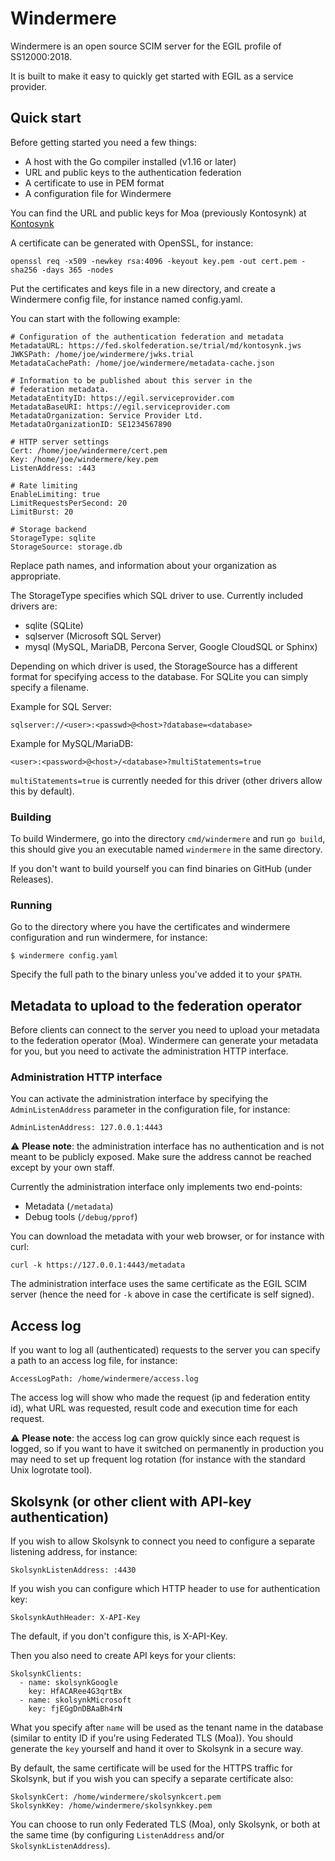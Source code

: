 # Windermere
Windermere is an open source SCIM server for the EGIL profile of SS12000:2018.

It is built to make it easy to quickly get started with EGIL as a service
provider.

## Quick start

Before getting started you need a few things:

 * A host with the Go compiler installed (v1.16 or later)
 * URL and public keys to the authentication federation
 * A certificate to use in PEM format
 * A configuration file for Windermere

You can find the URL and public keys for Moa (previously Kontosynk) at [Kontosynk](https://www.skolfederation.se/teknisk-information/moa/tekniska-miljoer/)

A certificate can be generated with OpenSSL, for instance:

```
openssl req -x509 -newkey rsa:4096 -keyout key.pem -out cert.pem -sha256 -days 365 -nodes
```

Put the certificates and keys file in a new directory, and create a Windermere
config file, for instance named config.yaml.

You can start with the following example:

```
# Configuration of the authentication federation and metadata
MetadataURL: https://fed.skolfederation.se/trial/md/kontosynk.jws
JWKSPath: /home/joe/windermere/jwks.trial
MetadataCachePath: /home/joe/windermere/metadata-cache.json

# Information to be published about this server in the
# federation metadata.
MetadataEntityID: https://egil.serviceprovider.com
MetadataBaseURI: https://egil.serviceprovider.com
MetadataOrganization: Service Provider Ltd.
MetadataOrganizationID: SE1234567890

# HTTP server settings
Cert: /home/joe/windermere/cert.pem
Key: /home/joe/windermere/key.pem
ListenAddress: :443

# Rate limiting
EnableLimiting: true
LimitRequestsPerSecond: 20
LimitBurst: 20

# Storage backend
StorageType: sqlite
StorageSource: storage.db
```

Replace path names, and information about your organization as appropriate.

The StorageType specifies which SQL driver to use. Currently included drivers
are:

 * sqlite (SQLite)
 * sqlserver (Microsoft SQL Server)
 * mysql (MySQL, MariaDB, Percona Server, Google CloudSQL or Sphinx)

Depending on which driver is used, the StorageSource has a different format
for specifying access to the database. For SQLite you can simply specify a
filename.

Example for SQL Server:

```
sqlserver://<user>:<passwd>@<host>?database=<database>
```

Example for MySQL/MariaDB:

```
<user>:<password>@<host>/<database>?multiStatements=true
```

`multiStatements=true` is currently needed for this driver
(other drivers allow this by default).

### Building

To build Windermere, go into the directory `cmd/windermere` and run `go build`,
this should give you an executable named `windermere` in the same directory.

If you don't want to build yourself you can find binaries on GitHub (under Releases).

### Running

Go to the directory where you have the certificates and windermere configuration
and run windermere, for instance:

```
$ windermere config.yaml
```

Specify the full path to the binary unless you've added it to your `$PATH`.

## Metadata to upload to the federation operator

Before clients can connect to the server you need to upload your metadata
to the federation operator (Moa). Windermere can generate your
metadata for you, but you need to activate the administration HTTP interface.

### Administration HTTP interface

You can activate the administration interface by specifying the `AdminListenAddress`
parameter in the configuration file, for instance:

```
AdminListenAddress: 127.0.0.1:4443
```

:warning: **Please note**: the administration interface has no authentication
and is not meant to be publicly exposed. Make sure the address cannot be reached
except by your own staff.

Currently the administration interface only implements two end-points:

 * Metadata (`/metadata`)
 * Debug tools (`/debug/pprof`)

You can download the metadata with your web browser, or for instance with curl:

```
curl -k https://127.0.0.1:4443/metadata
```

The administration interface uses the same certificate as the EGIL SCIM server
(hence the need for `-k` above in case the certificate is self signed).

## Access log

If you want to log all (authenticated) requests to the server you can specify
a path to an access log file, for instance:

```
AccessLogPath: /home/windermere/access.log
```

The access log will show who made the request (ip and federation entity id),
what URL was requested, result code and execution time for each request.

:warning: **Please note**: the access log can grow quickly since each request
is logged, so if you want to have it switched on permanently in production
you may need to set up frequent log rotation (for instance with the standard
Unix logrotate tool).

## Skolsynk (or other client with API-key authentication)

If you wish to allow Skolsynk to connect you need to configure a separate
listening address, for instance:

```
SkolsynkListenAddress: :4430
```

If you wish you can configure which HTTP header to use for authentication key:

```
SkolsynkAuthHeader: X-API-Key
```

The default, if you don't configure this, is X-API-Key.

Then you also need to create API keys for your clients:

```
SkolsynkClients:
  - name: skolsynkGoogle
    key: HfACARee4G3qrtBx
  - name: skolsynkMicrosoft
    key: fjEGgDnDBAaBh4rN
```

What you specify after `name` will be used as the tenant name in the database
(similar to entity ID if you're using Federated TLS (Moa)). You should generate
the `key` yourself and hand it over to Skolsynk in a secure way.

By default, the same certificate will be used for the HTTPS traffic for Skolsynk,
but if you wish you can specify a separate certificate also:

```
SkolsynkCert: /home/windermere/skolsynkcert.pem
SkolsynkKey: /home/windermere/skolsynkkey.pem
```

You can choose to run only Federated TLS (Moa), only Skolsynk, or both at the same
time (by configuring `ListenAddress` and/or `SkolsynkListenAddress`).
